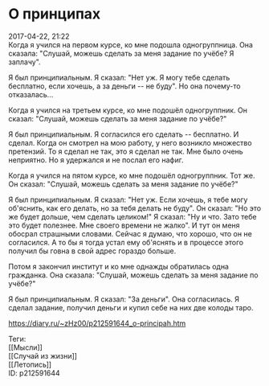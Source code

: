 О принципах
============

   
 2017-04-22, 21:22   
  Когда я учился на первом курсе, ко мне подошла одногруппница. Она сказала: "Слушай, можешь сделать за меня задание по учёбе? Я заплачу".   
   
 Я был принципиальным. Я сказал: "Нет уж. Я могу тебе сделать бесплатно, если хочешь, а за деньги -- не буду". Но она почему-то отказалась...   
   
 Когда я учился на третьем курсе, ко мне подошёл одногруппник. Он сказал: "Слушай, можешь сделать за меня задание по учёбе?"   
   
 Я был принципиальным. Я согласился его сделать -- бесплатно. И сделал. Когда он смотрел на мою работу, у него возникло множество претензий. То я сделал не так, это я сделал не так. Мне было очень неприятно. Но я удержался и не послал его нафиг.   
   
 Когда я учился на пятом курсе, ко мне подошёл одногруппник. Тот же. Он сказал: "Слушай, можешь сделать за меня задание по учёбе?"   
   
 Я был принципиальным. Я сказал: "Нет уж. Если хочешь, я тебе могу об'яснить, как его делать, но за тебя делать не буду". Он сказал: "Но это же будет дольше, чем сделать целиком!" Я сказал: "Ну и что. Зато тебе это будет полезнее. Мне своего времени не жалко". И тут он меня обосрал страшными словами. Сейчас я думаю, что хорошо, что он не согласился. А то бы я тогда устал ему об'яснять и в процессе этого получил бы говна в свой адрес гораздо больше.   
   
 Потом я закончил институт и ко мне однажды обратилась одна гражданка. Она сказала: "Слушай, можешь сделать за меня задание по учёбе?"   
   
 Я был принципиальным. Я сказал: "За деньги". Она согласилась. Я сделал задание, получил деньги и купил себе на них две колоды таро.   
    
 <https://diary.ru/~zHz00/p212591644_o-principah.htm>   
   
 Теги:   
 [[Мысли]]   
 [[Случай из жизни]]   
 [[Летопись]]   
 ID: p212591644